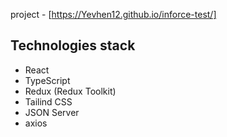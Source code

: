 project - [https://Yevhen12.github.io/inforce-test/]

## Technologies stack

* React
* TypeScript
* Redux (Redux Toolkit)
* Tailind CSS
* JSON Server
* axios
